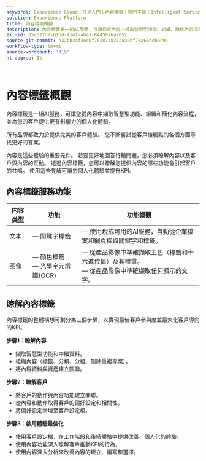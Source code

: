 ```yaml
---
keywords: Experience Cloud；快速入門；內容標籤；熱門主題；Intelligent Services
solution: Experience Platform
title: 內容標籤概觀
description: 內容標籤是一組AI服務，可讓您從內容中擷取智慧型功能、組織、簡化內容流程，並為客戶提供更有影響力的個人化體驗。
exl-id: 65c527d7-b1bd-414f-aba1-8445676a7052
source-git-commit: a42bb4af3ec0f752874827c5a9bf70a66beb6d91
workflow-type: tm+mt
source-wordcount: '319'
ht-degree: 1%

---
```


# 內容標籤概觀

內容標籤是一組AI服務，可讓您從內容中擷取智慧型功能、組織和簡化內容流程，並為您的客戶提供更有影響力的個人化體驗。

所有品牌都致力於提供完美的客戶體驗。 您不斷嘗試從客戶接觸點的各個方面尋找更好的答案。

內容是這些體驗的重要元件。 若要更好地回答行銷問題，您必須瞭解內容以及客戶與內容的互動。 透過內容標籤，您可以瞭解您提供內容的哪些功能會引起客戶的共鳴。 使用這些見解可讓您個人化體驗並提升KPI。

## 內容標籤服務功能

| 内容类型 | 功能 | 功能概觀 |
| --- | --- | --- |
| 文本 |  — 關鍵字標籤 <br> |  — 使用現成可用的AI服務，自動從企業檔案和網頁擷取關鍵字和標籤。 <br> |
| 图像 |  — 顏色標籤 <br>  — 光學字元辨識(OCR) |  — 從產品影像中準確擷取主色（標籤和十六進位值）及其權重。 <br>  — 從產品影像中準確擷取任何顯示的文字。 |

## 瞭解內容標籤

內容標籤的整體構想可劃分為三個步驟，以實現最佳客戶參與度並最大化客戶導向的KPI。

**步驟1：瞭解內容**
- 擷取智慧型功能和中繼資料。
- 組織內容（標籤、分類、分組、刪除重複專案）。
- 將內容資料與資產建立關聯。

**步驟2：瞭解客戶**
- 將客戶的動作與內容功能建立關聯。
- 從內容和動作取得客戶的偏好設定和相關性。
- 將偏好設定新增至客戶設定檔。

**步驟3：啟用體驗最佳化**
- 使用客戶設定檔，在工作階段和後續體驗中提供改善、個人化的體驗。
- 使用內容功能深入瞭解客戶推動KPI的行為。
- 使用內容深入分析來改善內容的建立、編寫和選擇。
